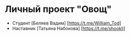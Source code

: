 # Личный проект "Овощ"

* Студент [Беляев Вадим] [https://t.me/William_Tod]
* Наставник [Татьяна Набокова] [https://t.me/shookli]